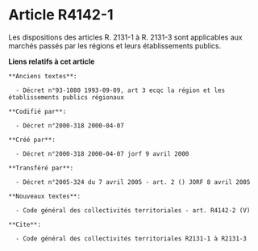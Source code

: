 # Article R4142-1

Les dispositions des articles R. 2131-1 à R. 2131-3 sont applicables aux marchés passés par les régions et leurs
établissements publics.

**Liens relatifs à cet article**

	**Anciens textes**:

	  - Décret n°93-1080 1993-09-09, art 3 ecqc la région et les établissements publics régionaux

	**Codifié par**:

	  - Décret n°2000-318 2000-04-07

	**Créé par**:

	  - Décret n°2000-318 2000-04-07 jorf 9 avril 2000

	**Transféré par**:

	  - Décret n°2005-324 du 7 avril 2005 - art. 2 () JORF 8 avril 2005

	**Nouveaux textes**:

	  - Code général des collectivités territoriales - art. R4142-2 (V)

	**Cite**:

	  - Code général des collectivités territoriales R2131-1 à R2131-3

